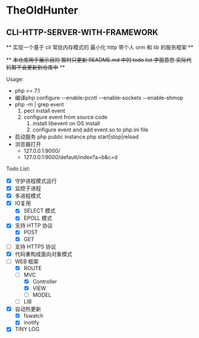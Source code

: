 # TheOldHunter

## CLI-HTTP-SERVER-WITH-FRAMEWORK

** 实现一个基于 cli 常驻内存模式的 最小化 http 带个人 orm 和 lib 的服务框架 **

** ~~本仓库用于展示目的 暂时只更新 README.md 中的 todo list 字面意思 实际代码暂不会更新到仓库中~~ **

Usage:

- php >= 7.1
- 编译php configure --enable-pcntl --enable-sockets --enable-shmop
- php -m | grep event
  1. pecl install event
  2. configure event from source code
     1. install libevent on OS install
     2. configure event and add event.so to php.ini file
- 启动服务 php public instance.php start|stop|reload
- 浏览器打开
  - 127.0.0.1:9000/
  - 127.0.0.1:9000/default/index?a=b&c=d

Todo List:

- [X] 守护进程模式运行
- [X] 监控子进程
- [X] 多进程模式
- [X] IO复用
  - [X] SELECT 模式
  - [X] EPOLL 模式
- [X] 支持 HTTP 协议
  - [X] POST
  - [X] GET
- [ ] 支持 HTTPS 协议
- [X] 代码重构成面向对象模式
- [ ] WEB 框架
  - [X] ROUTE
  - [ ] MVC
    - [x] Controller
    - [x] VIEW
    - [ ] MODEL 
  - [ ] LIB
- [X] 自动热更新
  - [X] fswatch
  - [X] inotify
- [X] TINY LOG
